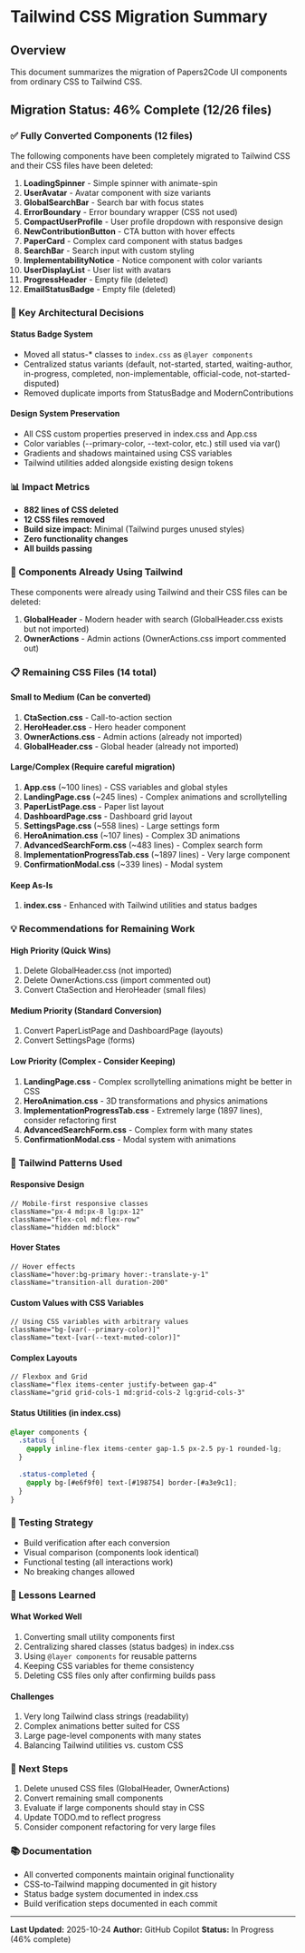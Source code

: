 # Tailwind CSS Migration Summary

## Overview
This document summarizes the migration of Papers2Code UI components from ordinary CSS to Tailwind CSS.

## Migration Status: 46% Complete (12/26 files)

### ✅ Fully Converted Components (12 files)
The following components have been completely migrated to Tailwind CSS and their CSS files have been deleted:

1. **LoadingSpinner** - Simple spinner with animate-spin
2. **UserAvatar** - Avatar component with size variants
3. **GlobalSearchBar** - Search bar with focus states
4. **ErrorBoundary** - Error boundary wrapper (CSS not used)
5. **CompactUserProfile** - User profile dropdown with responsive design
6. **NewContributionButton** - CTA button with hover effects
7. **PaperCard** - Complex card component with status badges
8. **SearchBar** - Search input with custom styling
9. **ImplementabilityNotice** - Notice component with color variants
10. **UserDisplayList** - User list with avatars
11. **ProgressHeader** - Empty file (deleted)
12. **EmailStatusBadge** - Empty file (deleted)

### 🎯 Key Architectural Decisions

#### Status Badge System
- Moved all status-* classes to `index.css` as `@layer components`
- Centralized status variants (default, not-started, started, waiting-author, in-progress, completed, non-implementable, official-code, not-started-disputed)
- Removed duplicate imports from StatusBadge and ModernContributions

#### Design System Preservation
- All CSS custom properties preserved in index.css and App.css
- Color variables (--primary-color, --text-color, etc.) still used via var()
- Gradients and shadows maintained using CSS variables
- Tailwind utilities added alongside existing design tokens

### 📊 Impact Metrics
- **882 lines of CSS deleted**
- **12 CSS files removed**
- **Build size impact:** Minimal (Tailwind purges unused styles)
- **Zero functionality changes**
- **All builds passing**

### 🔄 Components Already Using Tailwind
These components were already using Tailwind and their CSS files can be deleted:

1. **GlobalHeader** - Modern header with search (GlobalHeader.css exists but not imported)
2. **OwnerActions** - Admin actions (OwnerActions.css import commented out)

### 📋 Remaining CSS Files (14 total)

#### Small to Medium (Can be converted)
1. **CtaSection.css** - Call-to-action section
2. **HeroHeader.css** - Hero header component  
3. **OwnerActions.css** - Admin actions (already not imported)
4. **GlobalHeader.css** - Global header (already not imported)

#### Large/Complex (Require careful migration)
1. **App.css** (~100 lines) - CSS variables and global styles
2. **LandingPage.css** (~245 lines) - Complex animations and scrollytelling
3. **PaperListPage.css** - Paper list layout
4. **DashboardPage.css** - Dashboard grid layout
5. **SettingsPage.css** (~558 lines) - Large settings form
6. **HeroAnimation.css** (~107 lines) - Complex 3D animations
7. **AdvancedSearchForm.css** (~483 lines) - Complex search form
8. **ImplementationProgressTab.css** (~1897 lines) - Very large component
9. **ConfirmationModal.css** (~339 lines) - Modal system

#### Keep As-Is
1. **index.css** - Enhanced with Tailwind utilities and status badges

### 💡 Recommendations for Remaining Work

#### High Priority (Quick Wins)
1. Delete GlobalHeader.css (not imported)
2. Delete OwnerActions.css (import commented out)
3. Convert CtaSection and HeroHeader (small files)

#### Medium Priority (Standard Conversion)
1. Convert PaperListPage and DashboardPage (layouts)
2. Convert SettingsPage (forms)

#### Low Priority (Complex - Consider Keeping)
1. **LandingPage.css** - Complex scrollytelling animations might be better in CSS
2. **HeroAnimation.css** - 3D transformations and physics animations
3. **ImplementationProgressTab.css** - Extremely large (1897 lines), consider refactoring first
4. **AdvancedSearchForm.css** - Complex form with many states
5. **ConfirmationModal.css** - Modal system with animations

### 🎨 Tailwind Patterns Used

#### Responsive Design
```tsx
// Mobile-first responsive classes
className="px-4 md:px-8 lg:px-12"
className="flex-col md:flex-row"
className="hidden md:block"
```

#### Hover States
```tsx
// Hover effects
className="hover:bg-primary hover:-translate-y-1"
className="transition-all duration-200"
```

#### Custom Values with CSS Variables
```tsx
// Using CSS variables with arbitrary values
className="bg-[var(--primary-color)]"
className="text-[var(--text-muted-color)]"
```

#### Complex Layouts
```tsx
// Flexbox and Grid
className="flex items-center justify-between gap-4"
className="grid grid-cols-1 md:grid-cols-2 lg:grid-cols-3"
```

#### Status Utilities (in index.css)
```css
@layer components {
  .status {
    @apply inline-flex items-center gap-1.5 px-2.5 py-1 rounded-lg;
  }
  
  .status-completed {
    @apply bg-[#e6f9f0] text-[#198754] border-[#a3e9c1];
  }
}
```

### 🧪 Testing Strategy
- Build verification after each conversion
- Visual comparison (components look identical)
- Functional testing (all interactions work)
- No breaking changes allowed

### 📝 Lessons Learned

#### What Worked Well
1. Converting small utility components first
2. Centralizing shared classes (status badges) in index.css
3. Using `@layer components` for reusable patterns
4. Keeping CSS variables for theme consistency
5. Deleting CSS files only after confirming builds pass

#### Challenges
1. Very long Tailwind class strings (readability)
2. Complex animations better suited for CSS
3. Large page-level components with many states
4. Balancing Tailwind utilities vs. custom CSS

### 🚀 Next Steps
1. Delete unused CSS files (GlobalHeader, OwnerActions)
2. Convert remaining small components
3. Evaluate if large components should stay in CSS
4. Update TODO.md to reflect progress
5. Consider component refactoring for very large files

### 📚 Documentation
- All converted components maintain original functionality
- CSS-to-Tailwind mapping documented in git history
- Status badge system documented in index.css
- Build verification steps documented in each commit

---

**Last Updated:** 2025-10-24
**Author:** GitHub Copilot
**Status:** In Progress (46% complete)
